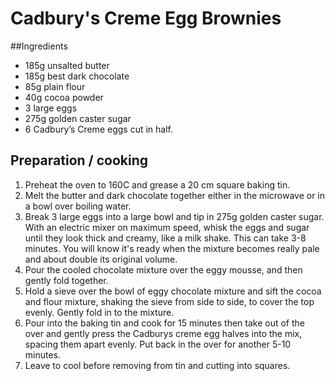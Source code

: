 # Cadbury's Creme Egg Brownies

##Ingredients
- 185g unsalted butter 
- 185g best dark chocolate 
- 85g plain flour 
- 40g cocoa powder 
- 3 large eggs 
- 275g golden caster sugar
- 6 Cadbury’s Creme eggs cut in half.

## Preparation / cooking
1. Preheat the oven to 160C and grease a 20 cm square baking tin. 
2. Melt the butter and dark chocolate together either in the microwave or in a bowl over boiling water.
3. Break 3 large eggs into a large bowl and tip in 275g golden caster sugar. With an electric mixer on maximum speed, whisk the eggs and sugar until they look thick and creamy, like a milk shake. This can take 3-8 minutes. You will know it's ready when the mixture becomes really pale and about double its original volume.
4. Pour the cooled chocolate mixture over the eggy mousse, and then gently fold together.
5. Hold a sieve over the bowl of eggy chocolate mixture and sift the cocoa and flour mixture, shaking the sieve from side to side, to cover the top evenly. Gently fold in to the mixture.
6. Pour into the baking tin and cook for 15 minutes then take out of the over and gently press the Cadburys creme egg halves into the mix, spacing them apart evenly. Put back in the over for another 5-10 minutes.
7. Leave to cool before removing from tin and cutting into squares.
